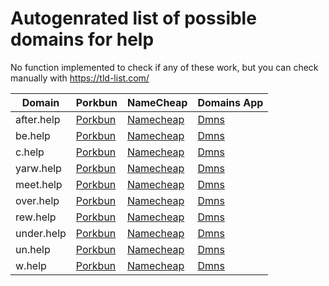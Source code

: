 # Autogenrated list of possible domains for help

No function implemented to check if any of these work, but you can check manually with https://tld-list.com/

| Domain | Porkbun | NameCheap | Domains App |
|---|---|---|---|
| after.help | [Porkbun](https://porkbun.com/checkout/search?prb=e814663da1&tlds=&idnLanguage=&search=search&q=after.help) | [Namecheap](https://www.namecheap.com/domains/registration/results/?domain=after.help) | [Dmns](https://dmns.app/domains?q=after.help) |
| be.help | [Porkbun](https://porkbun.com/checkout/search?prb=e814663da1&tlds=&idnLanguage=&search=search&q=be.help) | [Namecheap](https://www.namecheap.com/domains/registration/results/?domain=be.help) | [Dmns](https://dmns.app/domains?q=be.help) |
| c.help | [Porkbun](https://porkbun.com/checkout/search?prb=e814663da1&tlds=&idnLanguage=&search=search&q=c.help) | [Namecheap](https://www.namecheap.com/domains/registration/results/?domain=c.help) | [Dmns](https://dmns.app/domains?q=c.help) |
| yarw.help | [Porkbun](https://porkbun.com/checkout/search?prb=e814663da1&tlds=&idnLanguage=&search=search&q=yarw.help) | [Namecheap](https://www.namecheap.com/domains/registration/results/?domain=yarw.help) | [Dmns](https://dmns.app/domains?q=yarw.help) |
| meet.help | [Porkbun](https://porkbun.com/checkout/search?prb=e814663da1&tlds=&idnLanguage=&search=search&q=meet.help) | [Namecheap](https://www.namecheap.com/domains/registration/results/?domain=meet.help) | [Dmns](https://dmns.app/domains?q=meet.help) |
| over.help | [Porkbun](https://porkbun.com/checkout/search?prb=e814663da1&tlds=&idnLanguage=&search=search&q=over.help) | [Namecheap](https://www.namecheap.com/domains/registration/results/?domain=over.help) | [Dmns](https://dmns.app/domains?q=over.help) |
| rew.help | [Porkbun](https://porkbun.com/checkout/search?prb=e814663da1&tlds=&idnLanguage=&search=search&q=rew.help) | [Namecheap](https://www.namecheap.com/domains/registration/results/?domain=rew.help) | [Dmns](https://dmns.app/domains?q=rew.help) |
| under.help | [Porkbun](https://porkbun.com/checkout/search?prb=e814663da1&tlds=&idnLanguage=&search=search&q=under.help) | [Namecheap](https://www.namecheap.com/domains/registration/results/?domain=under.help) | [Dmns](https://dmns.app/domains?q=under.help) |
| un.help | [Porkbun](https://porkbun.com/checkout/search?prb=e814663da1&tlds=&idnLanguage=&search=search&q=un.help) | [Namecheap](https://www.namecheap.com/domains/registration/results/?domain=un.help) | [Dmns](https://dmns.app/domains?q=un.help) |
| w.help | [Porkbun](https://porkbun.com/checkout/search?prb=e814663da1&tlds=&idnLanguage=&search=search&q=w.help) | [Namecheap](https://www.namecheap.com/domains/registration/results/?domain=w.help) | [Dmns](https://dmns.app/domains?q=w.help) |
